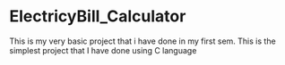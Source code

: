 # ElectricyBill_Calculator
This is my very basic project that i have done in my first sem.
This is  the simplest project that I have done using C language
